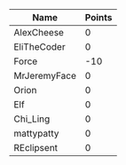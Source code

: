 | Name         | Points |
|--------------|--------|
| AlexCheese   | 0      |
| EliTheCoder  | 0      |
| Force        | -10    |
| MrJeremyFace | 0      |
| Orion        | 0      |
| Elf          | 0      |
| Chi_Ling     | 0      |
| mattypatty   | 0      |
| REclipsent   | 0      |
